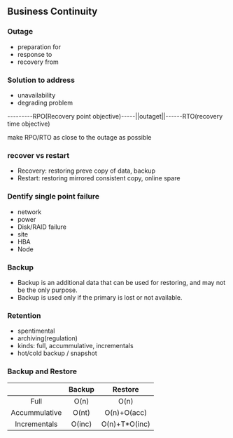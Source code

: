 ## **Business Continuity**

### Outage
- preparation for
- response to
- recovery from

### Solution to address
- unavailability
- degrading problem

---------RPO(Recovery point objective)-----||outaget||------RTO(recovery time objective)

make RPO/RTO as close to the outage as possible

### recover vs restart
- Recovery: restoring preve copy of data, backup
- Restart: restoring mirrored consistent copy, online spare

### Dentify single point failure
- network
- power
- Disk/RAID failure
- site
- HBA
- Node

### Backup
- Backup is an additional data that can be used for restoring, and may not be the only purpose.
- Backup is used only if the primary is lost or not available.

### Retention
- spentimental
- archiving(regulation)
- kinds: full, accummulative, incrementals
- hot/cold backup / snapshot

### Backup and Restore

|              |Backup | Restore      |
|:------------:|:-----:|:------------:|
|Full          |O(n)   |O(n)          |
|Accummulative |O(nt)  |O(n)+O(acc)   |
|Incrementals  |O(inc) |O(n)+T*O(inc) |